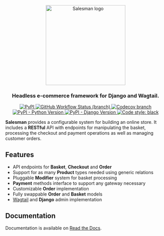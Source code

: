 <p align="center">
    <a href="https://django-salesman.readthedocs.org/">
        <img src="https://cdn.jsdelivr.net/gh/dinoperovic/django-salesman@master/docs/_static/logo.svg" width="250" alt="Salesman logo">
    </a>
</p>
<h3 align="center">Headless e-commerce framework for Django and Wagtail.</h3>
<p align="center">
    <a href="https://pypi.org/project/django-salesman/">
        <img alt="PyPI" src="https://img.shields.io/pypi/v/django-salesman">
    </a>
    <a href="https://github.com/dinoperovic/django-salesman/actions?query=workflow:Test">
        <img alt="GitHub Workflow Status (branch)" src="https://img.shields.io/github/workflow/status/dinoperovic/django-salesman/Test/master">
    </a>
    <a href="http://codecov.io/github/dinoperovic/django-salesman">
        <img alt="Codecov branch" src="https://img.shields.io/codecov/c/github/dinoperovic/django-salesman/master">
    </a>
    <a href="https://pypi.org/project/django-salesman/">
        <img alt="PyPI - Python Version" src="https://img.shields.io/pypi/pyversions/django-salesman">
    </a>
    <a href="https://pypi.org/project/django-salesman/">
        <img alt="PyPI - Django Version" src="https://img.shields.io/pypi/djversions/django-salesman">
    </a>
    <a href="https://github.com/psf/black">
        <img alt="Code style: black" src="https://img.shields.io/badge/code%20style-black-000000.svg">
    </a>
</p>

**Salesman** provides a configurable system for building an online store.
It includes a **RESTful** API with endpoints for manipulating the basket,
processing the checkout and payment operations as well as managing customer orders.

## Features

- API endpoints for **Basket**, **Checkout** and **Order**
- Support for as many **Product** types needed using generic relations
- Pluggable **Modifier** system for basket processing
- **Payment** methods interface to support any gateway necessary
- Customizable **Order** implementation
- Fully swappable **Order** and **Basket** models
- [Wagtail](https://wagtail.io/) and **Django** admin implementation

## Documentation

Documentation is available on [Read the Docs](https://django-salesman.readthedocs.org).
